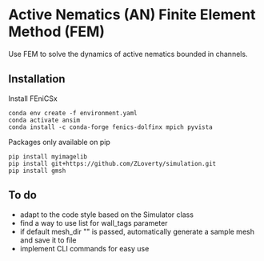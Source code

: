 # Active Nematics (AN) Finite Element Method (FEM)

Use FEM to solve the dynamics of active nematics bounded in channels. 

## Installation

Install FEniCSx

```
conda env create -f environment.yaml
conda activate ansim
conda install -c conda-forge fenics-dolfinx mpich pyvista
```

Packages only available on pip

```
pip install myimagelib
pip install git+https://github.com/ZLoverty/simulation.git
pip install gmsh
```


## To do

- adapt to the code style based on the Simulator class
- find a way to use list for wall_tags parameter
- if default mesh_dir "" is passed, automatically generate a sample mesh and save it to file
- implement CLI commands for easy use 